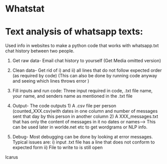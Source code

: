 # Whatstat
# Text analysis of whatsapp texts:
Used info in websites to make a python code that works with whatsapp.txt chat history between two people.

1) Get raw data- Email chat history to yourself (Get Media omitted version)

2) Clean data- Get rid of i) <media omitted> and ii) all lines that do not follow expected order (as required by code)
(This can also be done by running code anyway and seeing which lines throws error )

3) Fill inputs and run code: Three input required in code, .txt file name, your name, and senders name as mentioned in the .txt file

4) Output- The code outputs 1) A .csv file per person (counted_XXX.csv)with dates in one column and number of messages sent that day by this person in another column 2) A XXX_messages.txt that has only the content of messages in it no dates or names--> This can be used later in worlde.net etc to get wordgrams or NLP info.

5) Debug- Most debugging can be done by looking at error messages. Typical issues are:
i) input .txt file has a line that does not conform to expected form
ii) File to write to is still open

 Icarus
